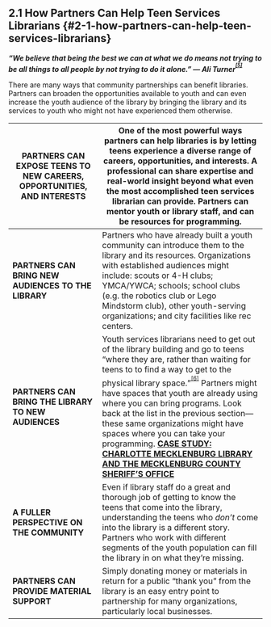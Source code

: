 ## 2.1 How Partners Can Help Teen Services Librarians {#2-1-how-partners-can-help-teen-services-librarians}

**_“We believe that being the best we can at what we do means not trying to be all things to all people by not trying to do it alone.” — Ali Turner<sup><sup id="281255367986520-footnote-ref-4"><a href="#281255367986520-footnote-4">[5]</a></sup></sup>_**

There are many ways that community partnerships can benefit libraries. Partners can broaden the opportunities available to youth and can even increase the youth audience of the library by bringing the library and its services to youth who might not have experienced them otherwise.

| **PARTNERS CAN EXPOSE TEENS TO NEW CAREERS, OPPORTUNITIES, AND INTERESTS** | One of the most powerful ways partners can help libraries is by letting teens experience a diverse range of careers, opportunities, and interests. A professional can share **expertise and real-world insight** beyond what even the most accomplished teen services librarian can provide. Partners can mentor youth or library staff, and can be resources for programming. |
| --- | --- |
| **PARTNERS CAN BRING NEW AUDIENCES TO THE LIBRARY** | Partners who have already built a youth community can introduce them to the library and its resources. Organizations with established audiences might include: scouts or 4-H clubs; YMCA/YWCA; schools; school clubs (e.g. the robotics club or Lego Mindstorm club), other youth-serving organizations; and city facilities like rec centers. |
| **PARTNERS CAN BRING THE LIBRARY TO NEW AUDIENCES** | Youth services librarians need to get out of the library building and go to teens “where they are, rather than waiting for teens to to find a way to get to the physical library space.”<sup><sup id="281255367986520-footnote-ref-5"><a href="#281255367986520-footnote-5">[6]</a></sup></sup> Partners might have spaces that youth are already using where you can bring programs. Look back at the list in the previous section—these same organizations might have spaces where you can take your programming. [**CASE STUDY: CHARLOTTE MECKLENBURG LIBRARY AND THE MECKLENBURG COUNTY SHERIFF’S OFFICE**](../appendix_3_-_case_studies/.2.md) |
| **A FULLER PERSPECTIVE ON THE COMMUNITY** | Even if library staff do a great and thorough job of getting to know the teens that come into the library, understanding the teens who _don’t_ come into the library is a different story. Partners who work with different segments of the youth population can fill the library in on what they’re missing. |
| **PARTNERS CAN PROVIDE MATERIAL SUPPORT** | Simply donating money or materials in return for a public “thank you” from the library is an easy entry point to partnership for many organizations, particularly local businesses. |

[^5]: Turner, Ali. “Bring Your Dreams to the Library.” _Young Adult Library Services_, 2013.

[^6]: Braun, Linda W., Maureen L. Hartman, Sandra Hughes-Hassell, Kafi Kumasi, and Beth Yoke. “The Future of Library Services for and with Teens: A Call to Action.” Chicago, IL: YALSA, 2014, 16.